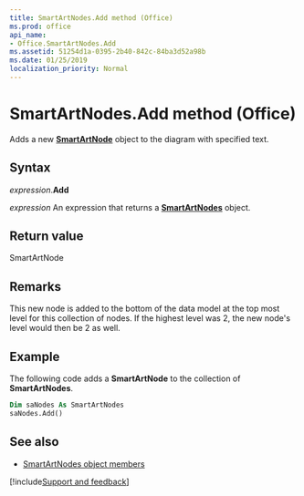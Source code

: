```yaml
---
title: SmartArtNodes.Add method (Office)
ms.prod: office
api_name:
- Office.SmartArtNodes.Add
ms.assetid: 51254d1a-0395-2b40-842c-84ba3d52a98b
ms.date: 01/25/2019
localization_priority: Normal
---
```



# SmartArtNodes.Add method (Office)

Adds a new **[SmartArtNode](Office.SmartArtNode.md)** object to the diagram with specified text.


## Syntax

_expression_.**Add**

_expression_ An expression that returns a **[SmartArtNodes](Office.SmartArtNodes.md)** object.


## Return value

SmartArtNode


## Remarks

This new node is added to the bottom of the data model at the top most level for this collection of nodes. If the highest level was 2, the new node's level would then be 2 as well. 


## Example

The following code adds a **SmartArtNode** to the collection of **SmartArtNodes**. 


```vb
Dim saNodes As SmartArtNodes 
saNodes.Add()
```


## See also

- [SmartArtNodes object members](overview/Library-Reference/smartartnodes-members-office.md)



[!include[Support and feedback](~/includes/feedback-boilerplate.md)]